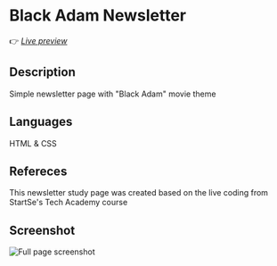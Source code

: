 # Black Adam Newsletter
👉 <a href="https://allvesdev.github.io/black_adam_newsletter/">*Live preview*</a>

## Description

Simple newsletter page with "Black Adam" movie theme

## Languages

HTML & CSS

## Refereces

This newsletter study page was created based on the live coding from StartSe's Tech Academy course

## Screenshot

![Full page screenshot](/img/full_page.png)
